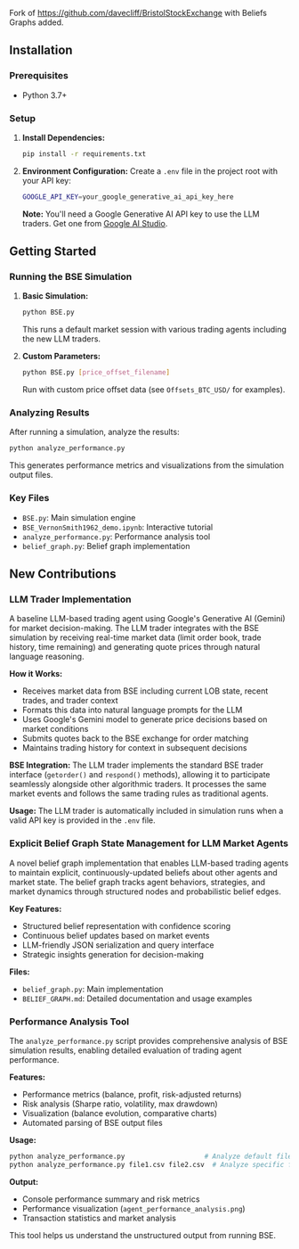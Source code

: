 Fork of https://github.com/davecliff/BristolStockExchange with Beliefs Graphs added.

## Installation

### Prerequisites
- Python 3.7+

### Setup

1. **Install Dependencies:**
   ```bash
   pip install -r requirements.txt
   ```

2. **Environment Configuration:**
   Create a `.env` file in the project root with your API key:
   ```bash
   GOOGLE_API_KEY=your_google_generative_ai_api_key_here
   ```
   
   **Note:** You'll need a Google Generative AI API key to use the LLM traders. Get one from [Google AI Studio](https://makersuite.google.com/app/apikey).

## Getting Started

### Running the BSE Simulation

1. **Basic Simulation:**
   ```bash
   python BSE.py
   ```
   This runs a default market session with various trading agents including the new LLM traders.

2. **Custom Parameters:**
   ```bash
   python BSE.py [price_offset_filename]
   ```
   Run with custom price offset data (see `Offsets_BTC_USD/` for examples).

### Analyzing Results

After running a simulation, analyze the results:
```bash
python analyze_performance.py
```
This generates performance metrics and visualizations from the simulation output files.

### Key Files

- `BSE.py`: Main simulation engine
- `BSE_VernonSmith1962_demo.ipynb`: Interactive tutorial
- `analyze_performance.py`: Performance analysis tool
- `belief_graph.py`: Belief graph implementation

## New Contributions

### LLM Trader Implementation

A baseline LLM-based trading agent using Google's Generative AI (Gemini) for market decision-making. The LLM trader integrates with the BSE simulation by receiving real-time market data (limit order book, trade history, time remaining) and generating quote prices through natural language reasoning.

**How it Works:**
- Receives market data from BSE including current LOB state, recent trades, and trader context
- Formats this data into natural language prompts for the LLM
- Uses Google's Gemini model to generate price decisions based on market conditions
- Submits quotes back to the BSE exchange for order matching
- Maintains trading history for context in subsequent decisions

**BSE Integration:**
The LLM trader implements the standard BSE trader interface (`getorder()` and `respond()` methods), allowing it to participate seamlessly alongside other algorithmic traders. It processes the same market events and follows the same trading rules as traditional agents.

**Usage:**
The LLM trader is automatically included in simulation runs when a valid API key is provided in the `.env` file.

### Explicit Belief Graph State Management for LLM Market Agents

A novel belief graph implementation that enables LLM-based trading agents to maintain explicit, continuously-updated beliefs about other agents and market state. The belief graph tracks agent behaviors, strategies, and market dynamics through structured nodes and probabilistic belief edges.

**Key Features:**
- Structured belief representation with confidence scoring
- Continuous belief updates based on market events
- LLM-friendly JSON serialization and query interface
- Strategic insights generation for decision-making

**Files:**
- `belief_graph.py`: Main implementation
- `BELIEF_GRAPH.md`: Detailed documentation and usage examples

### Performance Analysis Tool

The `analyze_performance.py` script provides comprehensive analysis of BSE simulation results, enabling detailed evaluation of trading agent performance.

**Features:**
- Performance metrics (balance, profit, risk-adjusted returns)
- Risk analysis (Sharpe ratio, volatility, max drawdown)
- Visualization (balance evolution, comparative charts)
- Automated parsing of BSE output files

**Usage:**
```bash
python analyze_performance.py                    # Analyze default files
python analyze_performance.py file1.csv file2.csv  # Analyze specific files
```

**Output:**
- Console performance summary and risk metrics
- Performance visualization (`agent_performance_analysis.png`)
- Transaction statistics and market analysis

This tool helps us understand the unstructured output from running BSE.


 
